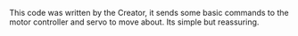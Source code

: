 This code was written by the Creator, it sends some basic commands to the motor controller and servo to move about. Its simple but reassuring.
